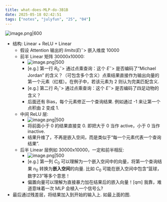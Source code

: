 ```yaml
---
title: what-does-MLP-do-3B1B
date: 2025-05-18 02:42:51
tags: ["notes", "julyfun", "25", "04"]
---
```

![image.png|600](https://how-to-1258460161.cos.ap-shanghai.myqcloud.com/how-to20250518022638.png)
- 结构: Linear + ReLU + Linear
	- 假设 Attention 输出的 $limits(E)^->$ 嵌入维度 10000
	- 前半 Linear 矩阵 30000x10000:
		- ![image.png|500](https://how-to-1258460161.cos.ap-shanghai.myqcloud.com/how-to20250518022827.png)
		- [e.g.] 第一行 $R_0^->$ 通过点乘查询：这个 $E^->$ 是否编码了“Michael Jordan” 的含义？（可包含多个含义）点乘结果直接作为输出向量的第一个元素（红框）。在例子中，若该元素为 $2$ 则认为完美匹配含义.
		- [e.g.] 第二行 $R_1^->$ 通过点乘查询：这个 $E^->$ 是否编码了四足动物的含义？
		- 后面还有 Bias，每个元素修正一个查询结果. 例如通过 -1 来让第一个点积由 2 变成 1.
	- 中间 ReLU 层:
		- ![image.png|500](https://how-to-1258460161.cos.ap-shanghai.myqcloud.com/how-to20250518023507.png)
		- 将前面小于 0 的结果直接变 0. 即把大于 0 当作 active，小于 0 当作 inactive.
		- 结果升维了，不再是嵌入空间，而是类似于“每一个元素代表一个查询结果”.
	- 后半 Linear 层例如 30000x10000，一定和前半相反:
		- ![image.png|500](https://how-to-1258460161.cos.ap-shanghai.myqcloud.com/how-to20250518023712.png)
		- [e.g.] 第一列 $C_0$ 可以理解为一个嵌入空间中的向量，将第一个查询结果 $n_0$ 转换为**嵌入空间**的向量. 比如 $C_0$ 可能在嵌入空间中包含“篮球，数字23”等多个意思！
		- 偏置向量可以理解为直接暴力加在结果后的嵌入向量！[qm] 我靠，难道意味着一次 MLP 会植入一个信号么?
- 最后通过残差层，将结果加入到开始的输入上. 如最上面的图.
